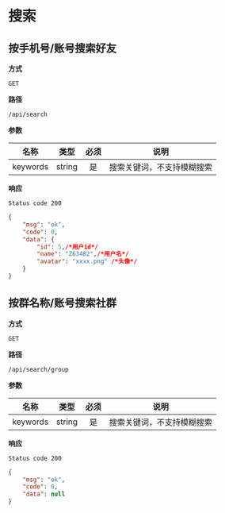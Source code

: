 # 搜索

## 按手机号/账号搜索好友

**方式**

`GET`

**路径**

`/api/search`

**参数**

|  名称  |  类型  | 必须 | 说明 |
| :----: | :----: | :--: | :----: |
| keywords | string |  是  | 搜索关键词，不支持模糊搜索 |

**响应**

`Status code 200`

```json
{
    "msg": "ok",
    "code": 0,
    "data": {
        "id": 5,/*用户id*/
        "name": "Z63482",/*用户名*/
        "avatar": "xxxx.png" /*头像*/
    }
}
```

## 按群名称/账号搜索社群

**方式**

`GET`

**路径**

`/api/search/group`

**参数**

|  名称  |  类型  | 必须 | 说明 |
| :----: | :----: | :--: | :----: |
| keywords | string |  是  | 搜索关键词，不支持模糊搜索 |

**响应**

`Status code 200`

```json
{
    "msg": "ok",
    "code": 0,
    "data": null
}
```
